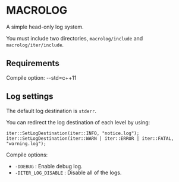 # MACROLOG #
A simple head-only log system. 

You must include two directories, ```macrolog/include``` and ```macrolog/iter/include```. 

## Requirements ##
Compile option: --std=c++11 

## Log settings ##
The default log destination is ```stderr```.

You can redirect the log destination of each level by using:
```
iter::SetLogDestination(iter::INFO, "notice.log");
iter::SetLogDestination(iter::WARN | iter::ERROR | iter::FATAL, "warning.log");
```

Compile options:
* ```-DDEBUG``` : Enable debug log.
* ```-DITER_LOG_DISABLE``` : Disable all of the logs.


